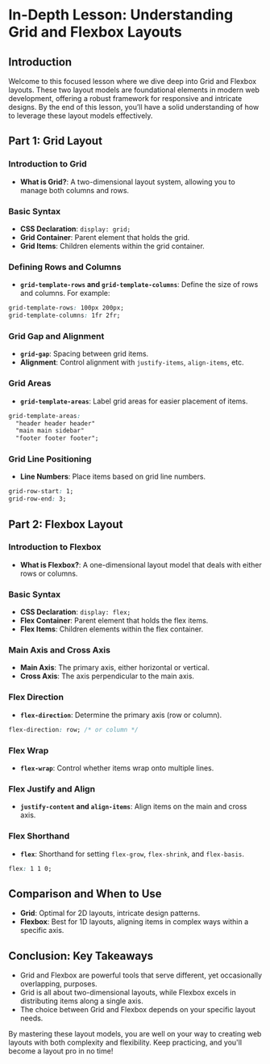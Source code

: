 # In-Depth Lesson: Understanding Grid and Flexbox Layouts

## Introduction

Welcome to this focused lesson where we dive deep into Grid and Flexbox layouts. These two layout models are foundational elements in modern web development, offering a robust framework for responsive and intricate designs. By the end of this lesson, you’ll have a solid understanding of how to leverage these layout models effectively.

## Part 1: Grid Layout

### Introduction to Grid

- **What is Grid?**: A two-dimensional layout system, allowing you to manage both columns and rows.
  
### Basic Syntax

- **CSS Declaration**: `display: grid;`
- **Grid Container**: Parent element that holds the grid.
- **Grid Items**: Children elements within the grid container.

### Defining Rows and Columns

- **`grid-template-rows` and `grid-template-columns`**: Define the size of rows and columns. For example:

```css
grid-template-rows: 100px 200px;
grid-template-columns: 1fr 2fr;
```

### Grid Gap and Alignment

- **`grid-gap`**: Spacing between grid items.
- **Alignment**: Control alignment with `justify-items`, `align-items`, etc.

### Grid Areas

- **`grid-template-areas`**: Label grid areas for easier placement of items.

```css
grid-template-areas: 
  "header header header"
  "main main sidebar"
  "footer footer footer";
```

### Grid Line Positioning

- **Line Numbers**: Place items based on grid line numbers.

```css
grid-row-start: 1;
grid-row-end: 3;
```

## Part 2: Flexbox Layout

### Introduction to Flexbox

- **What is Flexbox?**: A one-dimensional layout model that deals with either rows or columns.
  
### Basic Syntax

- **CSS Declaration**: `display: flex;`
- **Flex Container**: Parent element that holds the flex items.
- **Flex Items**: Children elements within the flex container.

### Main Axis and Cross Axis

- **Main Axis**: The primary axis, either horizontal or vertical.
- **Cross Axis**: The axis perpendicular to the main axis.

### Flex Direction

- **`flex-direction`**: Determine the primary axis (row or column).

```css
flex-direction: row; /* or column */
```

### Flex Wrap

- **`flex-wrap`**: Control whether items wrap onto multiple lines.

### Flex Justify and Align

- **`justify-content` and `align-items`**: Align items on the main and cross axis.

### Flex Shorthand

- **`flex`**: Shorthand for setting `flex-grow`, `flex-shrink`, and `flex-basis`.

```css
flex: 1 1 0;
```

## Comparison and When to Use

- **Grid**: Optimal for 2D layouts, intricate design patterns.
- **Flexbox**: Best for 1D layouts, aligning items in complex ways within a specific axis.

## Conclusion: Key Takeaways

- Grid and Flexbox are powerful tools that serve different, yet occasionally overlapping, purposes.
- Grid is all about two-dimensional layouts, while Flexbox excels in distributing items along a single axis.
- The choice between Grid and Flexbox depends on your specific layout needs.

By mastering these layout models, you are well on your way to creating web layouts with both complexity and flexibility. Keep practicing, and you'll become a layout pro in no time!